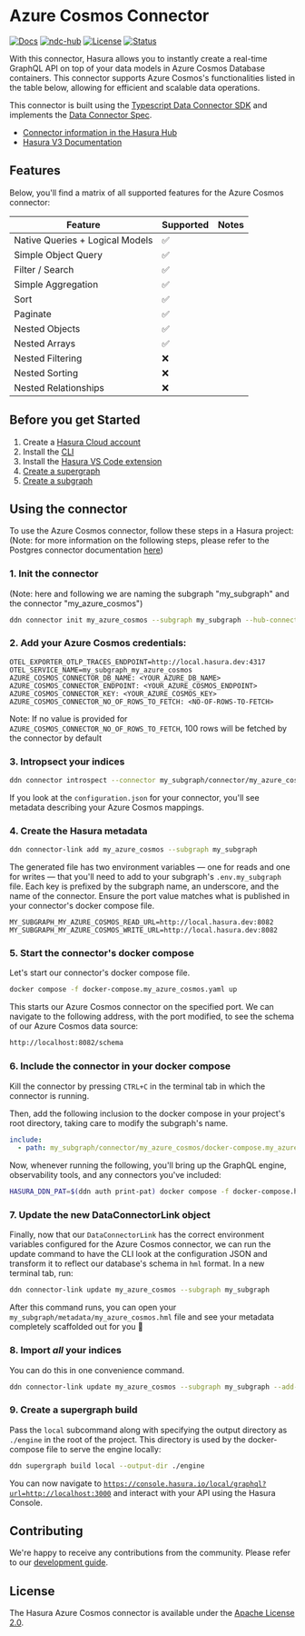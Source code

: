 # Azure Cosmos Connector

[![Docs](https://img.shields.io/badge/docs-v3.x-brightgreen.svg?style=flat)](https://hasura.io/docs/3.0/latest/connectors/azure-cosmos/)
[![ndc-hub](https://img.shields.io/badge/ndc--hub-postgres-blue.svg?style=flat)](https://hasura.io/connectors/azure-cosmos)
[![License](https://img.shields.io/badge/license-Apache--2.0-purple.svg?style=flat)](LICENSE.txt)
[![Status](https://img.shields.io/badge/status-alpha-yellow.svg?style=flat)](./readme.md)

With this connector, Hasura allows you to instantly create a real-time GraphQL API on top of your data models in Azure Cosmos Database containers. This connector supports Azure Cosmos's functionalities listed in the table below, allowing for efficient and scalable data operations.

This connector is built using the [Typescript Data Connector SDK](https://github.com/hasura/ndc-sdk-typescript) and implements the [Data Connector Spec](https://github.com/hasura/ndc-spec).

- [Connector information in the Hasura Hub](https://hasura.io/connectors/azure-cosmos)
- [Hasura V3 Documentation](https://hasura.io/docs/3.0)

## Features

Below, you'll find a matrix of all supported features for the Azure Cosmos connector:

| Feature                         | Supported | Notes |
| ------------------------------- | --------- | ----- |
| Native Queries + Logical Models |    ✅     |       |
| Simple Object Query             |    ✅     |       |
| Filter / Search                 |    ✅     |       |
| Simple Aggregation              |    ✅     |       |
| Sort                            |    ✅     |       |
| Paginate                        |    ✅     |       |
| Nested Objects                  |    ✅     |       |
| Nested Arrays                   |    ✅     |       |
| Nested Filtering                |    ❌     |       |
| Nested Sorting                  |    ❌     |       |
| Nested Relationships            |    ❌     |       |


## Before you get Started

1. Create a [Hasura Cloud account](https://console.hasura.io)
2. Install the [CLI](https://hasura.io/docs/3.0/cli/installation/)
3. Install the [Hasura VS Code extension](https://marketplace.visualstudio.com/items?itemName=HasuraHQ.hasura)
4. [Create a supergraph](https://hasura.io/docs/3.0/getting-started/init-supergraph)
5. [Create a subgraph](https://hasura.io/docs/3.0/getting-started/init-subgraph)

## Using the connector

To use the Azure Cosmos connector, follow these steps in a Hasura project:
(Note: for more information on the following steps, please refer to the Postgres connector documentation [here](https://hasura.io/docs/3.0/getting-started/connect-to-data/connect-a-source))


### 1. Init the connector
(Note: here and following we are naming the subgraph "my_subgraph" and the connector "my_azure_cosmos")

   ```bash
   ddn connector init my_azure_cosmos --subgraph my_subgraph --hub-connector hasura/azure-cosmos
   ```

### 2. Add your Azure Cosmos credentials:

```env title="my_subgraph/connector/my_azure_cosmos/.env.local"
OTEL_EXPORTER_OTLP_TRACES_ENDPOINT=http://local.hasura.dev:4317
OTEL_SERVICE_NAME=my_subgraph_my_azure_cosmos
AZURE_COSMOS_CONNECTOR_DB_NAME: <YOUR_AZURE_DB_NAME>
AZURE_COSMOS_CONNECTOR_ENDPOINT: <YOUR_AZURE_COSMOS_ENDPOINT>
AZURE_COSMOS_CONNECTOR_KEY: <YOUR_AZURE_COSMOS_KEY>
AZURE_COSMOS_CONNECTOR_NO_OF_ROWS_TO_FETCH: <NO-OF-ROWS-TO-FETCH>
```

Note: If no value is provided for `AZURE_COSMOS_CONNECTOR_NO_OF_ROWS_TO_FETCH`, 100 rows will be fetched by the connector by default

### 3. Intropsect your indices

```bash title="From the root of your project run:"
ddn connector introspect --connector my_subgraph/connector/my_azure_cosmos/connector.yaml
```

If you look at the `configuration.json` for your connector, you'll see metadata describing your Azure Cosmos mappings.

### 4. Create the Hasura metadata

```bash title="Run the following from the root of your project:"
ddn connector-link add my_azure_cosmos --subgraph my_subgraph
```

The generated file has two environment variables — one for reads and one for writes — that you'll need to add to your
subgraph's `.env.my_subgraph` file. Each key is prefixed by the subgraph name, an underscore, and the name of the
connector. Ensure the port value matches what is published in your connector's docker compose file.

```env title="my_subgraph/.env.my_subgraph"
MY_SUBGRAPH_MY_AZURE_COSMOS_READ_URL=http://local.hasura.dev:8082
MY_SUBGRAPH_MY_AZURE_COSMOS_WRITE_URL=http://local.hasura.dev:8082
```

### 5. Start the connector's docker compose

Let's start our connector's docker compose file.

```bash title="Run the following from the connector's subdirectory inside a subgraph:"
docker compose -f docker-compose.my_azure_cosmos.yaml up
```

This starts our Azure Cosmos connector on the specified port. We can navigate to the following address, with the port
modified, to see the schema of our Azure Cosmos data source:

```bash
http://localhost:8082/schema
```

### 6. Include the connector in your docker compose

Kill the connector by pressing `CTRL+C` in the terminal tab in which the connector is running.

Then, add the following inclusion to the docker compose in your project's root directory, taking care to modify the
subgraph's name.

```yaml title="docker-compose.hasura.yaml"
include:
  - path: my_subgraph/connector/my_azure_cosmos/docker-compose.my_azure_cosmos.yaml
```

Now, whenever running the following, you'll bring up the GraphQL engine, observability tools, and any connectors you've
included:

```bash title="From the root of your project, run:"
HASURA_DDN_PAT=$(ddn auth print-pat) docker compose -f docker-compose.hasura.yaml watch
```

### 7. Update the new DataConnectorLink object

Finally, now that our `DataConnectorLink` has the correct environment variables configured for the Azure Cosmos connector,
we can run the update command to have the CLI look at the configuration JSON and transform it to reflect our database's
schema in `hml` format. In a new terminal tab, run:

```bash title="From the root of your project, run:"
ddn connector-link update my_azure_cosmos --subgraph my_subgraph
```

After this command runs, you can open your `my_subgraph/metadata/my_azure_cosmos.hml` file and see your metadata completely
scaffolded out for you 🎉

### 8. Import _all_ your indices

You can do this in one convenience command.

```bash title="From the root of your project, run:"
ddn connector-link update my_azure_cosmos --subgraph my_subgraph --add-all-resources
```

### 9. Create a supergraph build

Pass the `local` subcommand along with specifying the output directory as `./engine` in the root of the project. This
directory is used by the docker-compose file to serve the engine locally:

```bash title="From the root of your project, run:"
ddn supergraph build local --output-dir ./engine
```

You can now navigate to
[`https://console.hasura.io/local/graphql?url=http://localhost:3000`](https://console.hasura.io/local/graphql?url=http://localhost:3000)
and interact with your API using the Hasura Console.

## Contributing

We're happy to receive any contributions from the community. Please refer to our [development guide](./docs/development.md).

## License

The Hasura Azure Cosmos connector is available under the [Apache License 2.0](https://www.apache.org/licenses/LICENSE-2.0).

